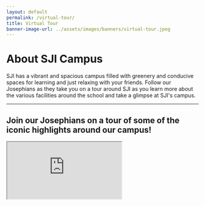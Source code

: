 ```yaml
---
layout: default
permalink: /virtual-tour/
title: Virtual Tour
banner-image-url: ../assets/images/banners/virtual-tour.jpeg
---
```


# About SJI Campus
SJI has a vibrant and spacious campus filled with greenery and conducive spaces for learning and just relaxing with your friends. Follow our Josephians as they take you on a tour around SJI as you learn more about the various facilities around the school and take a glimpse at SJI's campus.

---

## Join our Josephians on a tour of some of the iconic highlights around our campus!

<div class="video-container-outer">
    <div class="video-container">
        <iframe class="video" src="https://drive.google.com/file/d/1HSotwOR-QCm8aINrPcJ5t6tAhUkgqdg9/preview" allow="autoplay"></iframe>
    </div>
</div>